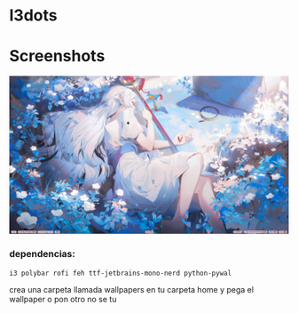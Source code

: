 # I3dots

# Screenshots
![](https://github.com/Derszi65g/I3dots/blob/468666fa08e3eac3f833ee829e6af9d60257dbe1/screenshot-20250116-203807Z-all.png)
### dependencias: 
```
i3 polybar rofi feh ttf-jetbrains-mono-nerd python-pywal
```
crea una carpeta llamada wallpapers en tu carpeta home y pega el wallpaper o pon otro no se tu

